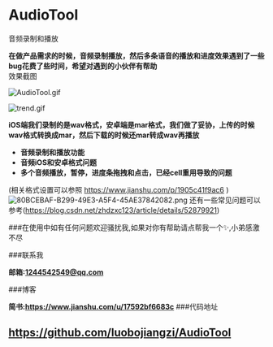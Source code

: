 # AudioTool
音频录制和播放

**在做产品需求的时候，音频录制播放，然后多条语音的播放和进度效果遇到了一些bug花费了些时间，希望对遇到的小伙伴有帮助**
<br/>效果截图<br/>

![AudioTool.gif](https://upload-images.jianshu.io/upload_images/1741974-3c140048fee9a9e6.gif?imageMogr2/auto-orient/strip)


![trend.gif](https://upload-images.jianshu.io/upload_images/1741974-77c76698ca3b5e0d.gif?imageMogr2/auto-orient/strip)



**iOS端我们录制的是wav格式，安卓端是mar格式，我们做了妥协，上传的时候wav格式转换成mar，然后下载的时候还mar转成wav再播放**
* **音频录制和播放功能**
* **音频iOS和安卓格式问题**
* **多个音频播放，暂停，进度条拖拽和点击，已经cell重用导致的问题**


(相关格式设置可以参照 https://www.jianshu.com/p/1905c41f9ac6 )
![80BCEBAF-B299-49E3-A5F4-45AE37842082.png](https://upload-images.jianshu.io/upload_images/1741974-4ef9038b6c3f0cb8.png?imageMogr2/auto-orient/strip%7CimageView2/2/w/1240)
还有一些常见问题可以参考(https://blog.csdn.net/zhdzxc123/article/details/52879921)


###在使用中如有任何问题欢迎骚扰我,如果对你有帮助请点帮我一个✨,小弟感激不尽

###联系我

**邮箱:1244542549@qq.com**

###博客

**简书:https://www.jianshu.com/u/17592bf6683c**
###代码地址

**https://github.com/luobojiangzi/AudioTool**
---
